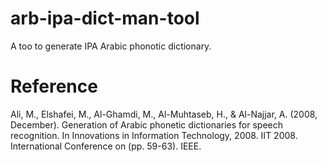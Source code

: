 # arb-ipa-dict-man-tool
A too to generate IPA Arabic phonotic dictionary. 

# Reference 

Ali, M., Elshafei, M., Al-Ghamdi, M., Al-Muhtaseb, H., & Al-Najjar, A. (2008, December). Generation of Arabic phonetic dictionaries for speech recognition. In Innovations in Information Technology, 2008. IIT 2008. International Conference on (pp. 59-63). IEEE.


